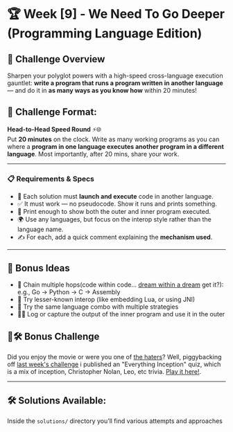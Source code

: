 # 🏆 Week [9] - We Need To Go Deeper (Programming Language Edition)

## 📝 Challenge Overview  
Sharpen your polyglot powers with a high-speed cross-language execution gauntlet: **write a program that runs a program written in another language** — and do it in **as many ways as you know how** within 20 minutes!


## 🏁 Challenge Format:  
**Head-to-Head Speed Round** ⚡🌐  
Put **20 minutes** on the clock. Write as many working programs as you can where a **program in one language executes another program in a different language**. Most importantly, after 20 mins, share your work. 

---

### 📋 Requirements & Specs

- 🚀 Each solution must **launch and execute** code in another language.
- ✅ It must work — no pseudocode. Show it runs and prints something.
- 💬 Print enough to show both the outer and inner program executed.
- 🌍 Use any languages, but focus on the interop style rather than the language name.
- ✍️ For each, add a quick comment explaining the **mechanism used**.

---

## 🎯 Bonus Ideas

- 🧵 Chain multiple hops(code within code... [dream within a dream](https://www.rottentomatoes.com/m/inception) get it?): e.g., Go → Python → C -> Assembly
- 🧪 Try lesser-known interop (like embedding Lua, or using JNI)
- 🔁 Try the same language combo with multiple strategies
- 🕵️‍♀️ Log or capture the output of the inner program and use it in the outer

## 🌟🛠  Bonus Challenge
Did you enjoy the movie or were you one of [the haters](https://funnyordie.com/2011/02/07/my-mom-reviews-inception/)? Well, piggybacking off [last week's challenge](../week8_red_solo_cups) i published an "Everything Inception" quiz, which is a mix of inception, Christopher Nolan, Leo, etc trivia. [Play it here!](flipcup.fly.dev).

---

## 🛠 Solutions Available:
Inside the `solutions/` directory you’ll find various attempts and approaches
